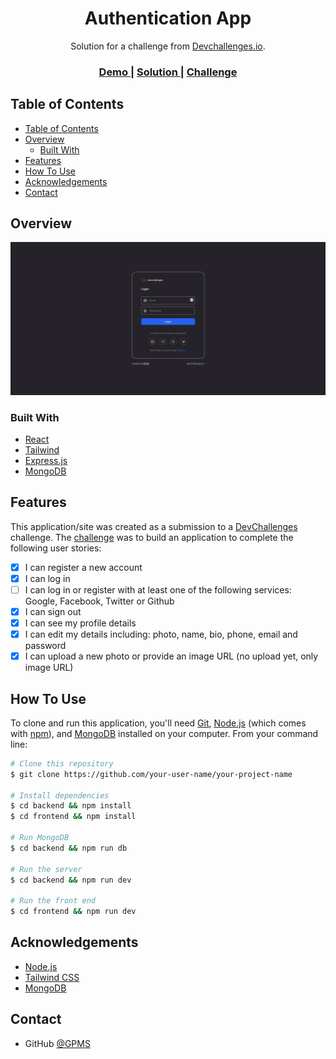 <!-- Please update value in the {}  -->

<h1 align="center">Authentication App</h1>

<div align="center">
   Solution for a challenge from  <a href="http://devchallenges.io" target="_blank">Devchallenges.io</a>.
</div>

<div align="center">
  <h3>
    <a href="https://{your-demo-link.your-domain}">
      Demo
    </a>
    <span> | </span>
    <a href="https://{your-url-to-the-solution}">
      Solution
    </a>
    <span> | </span>
    <a href="https://devchallenges.io/challenges/N1fvBjQfhlkctmwj1tnw">
      Challenge
    </a>
  </h3>
</div>

<!-- TABLE OF CONTENTS -->

## Table of Contents

- [Table of Contents](#table-of-contents)
- [Overview](#overview)
  - [Built With](#built-with)
- [Features](#features)
- [How To Use](#how-to-use)
- [Acknowledgements](#acknowledgements)
- [Contact](#contact)

<!-- OVERVIEW -->

## Overview

![screenshot](screenshot.png)

### Built With

<!-- This section should list any major frameworks that you built your project using. Here are a few examples.-->

- [React](https://reactjs.org/)
- [Tailwind](https://tailwindcss.com/)
- [Express.js](https://expressjs.com/)
- [MongoDB](https://www.mongodb.com/)

## Features

<!-- List the features of your application or follow the template. Don't share the figma file here :) -->

This application/site was created as a submission to a [DevChallenges](https://devchallenges.io/challenges) challenge. The [challenge](https://devchallenges.io/challenges/N1fvBjQfhlkctmwj1tnw) was to build an application to complete the following user stories:
- [x] I can register a new account
- [x] I can log in
- [ ] I can log in or register with at least one of the following services: Google, Facebook, Twitter or Github
- [x] I can sign out
- [x] I can see my profile details
- [x] I can edit my details including: photo, name, bio, phone, email and password
- [x] I can upload a new photo or provide an image URL (no upload yet, only image URL)

## How To Use

<!-- Example: -->

To clone and run this application, you'll need [Git](https://git-scm.com), [Node.js](https://nodejs.org/en/download/) (which comes with [npm](http://npmjs.com)), and [MongoDB](https://www.mongodb.com/docs/manual/installation/) installed on your computer. From your command line:

```bash
# Clone this repository
$ git clone https://github.com/your-user-name/your-project-name

# Install dependencies
$ cd backend && npm install
$ cd frontend && npm install

# Run MongoDB
$ cd backend && npm run db

# Run the server
$ cd backend && npm run dev

# Run the front end
$ cd frontend && npm run dev
```

## Acknowledgements

<!-- This section should list any articles or add-ons/plugins that helps you to complete the project. This is optional but it will help you in the future. For example -->

- [Node.js](https://nodejs.org/)
- [Tailwind CSS](https://tailwindcss.com)
- [MongoDB](https://www.mongodb.com/docs/manual/)

## Contact
- GitHub [@GPMS](https://github.com/GPMS)
